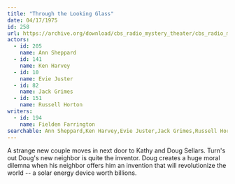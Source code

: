 ```yaml
---
title: "Through the Looking Glass"
date: 04/17/1975
id: 258
url: https://archive.org/download/cbs_radio_mystery_theater/cbs_radio_mystery_theater-0251-0300.zip/cbs_radio_mystery_theater-0251-0300%2Fcbsrmt_0258_through_the_looking_glass.mp3
actors:  
  - id: 205
    name: Ann Sheppard  
  - id: 141
    name: Ken Harvey  
  - id: 10
    name: Evie Juster  
  - id: 82
    name: Jack Grimes  
  - id: 151
    name: Russell Horton
writers:  
  - id: 194
    name: Fielden Farrington
searchable: Ann Sheppard,Ken Harvey,Evie Juster,Jack Grimes,Russell Horton Fielden Farrington
---
```

A strange new couple moves in next door to Kathy and Doug Sellars. Turn's out Doug's new neighbor is quite the inventor. Doug creates a huge moral dilemna when his neighbor offers him an invention that will revolutionize the world -- a solar energy device worth billions.